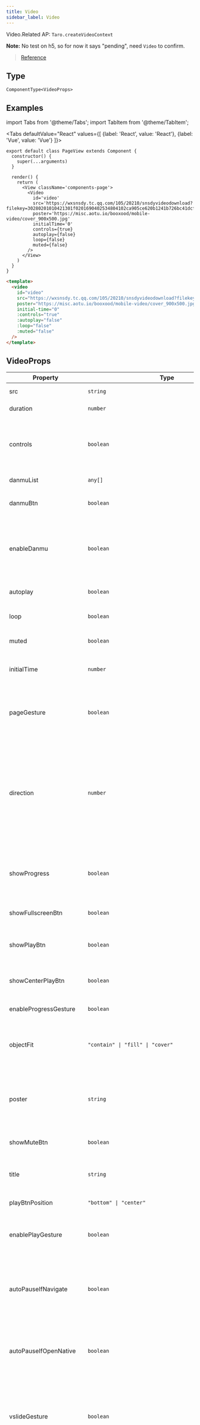 ```yaml
---
title: Video
sidebar_label: Video
---
```


Video.Related AP: <code>Taro.createVideoContext</code>

**Note:** No test on h5, so for now it says "pending", need `Video` to confirm.

> [Reference](https://developers.weixin.qq.com/miniprogram/dev/component/video.html)

## Type

```tsx
ComponentType<VideoProps>
```

## Examples

import Tabs from '@theme/Tabs';
import TabItem from '@theme/TabItem';

<Tabs
  defaultValue="React"
  values={[
    {label: 'React', value: 'React'},
 {label: 'Vue', value: 'Vue'}
 ]}>
<TabItem value="React">


```tsx
export default class PageView extends Component {
  constructor() {
    super(...arguments)
  }

  render() {
    return (
      <View className='components-page'>
        <Video
          id='video'
          src='https://wxsnsdy.tc.qq.com/105/20210/snsdyvideodownload?filekey=30280201010421301f0201690402534804102ca905ce620b1241b726bc41dcff44e00204012882540400&bizid=1023&hy=SH&fileparam=302c020101042530230204136ffd93020457e3c4ff02024ef202031e8d7f02030f42400204045a320a0201000400'
          poster='https://misc.aotu.io/booxood/mobile-video/cover_900x500.jpg'
          initialTime='0'
          controls={true}
          autoplay={false}
          loop={false}
          muted={false}
        />
      </View>
    )
  }
}
```

</TabItem>

<TabItem value="Vue">

```html
<template>
  <video
    id="video"
    src="https://wxsnsdy.tc.qq.com/105/20210/snsdyvideodownload?filekey=30280201010421301f0201690402534804102ca905ce620b1241b726bc41dcff44e00204012882540400&bizid=1023&hy=SH&fileparam=302c020101042530230204136ffd93020457e3c4ff02024ef202031e8d7f02030f42400204045a320a0201000400"
    poster="https://misc.aotu.io/booxood/mobile-video/cover_900x500.jpg"
    initial-time="0"
    :controls="true"
    :autoplay="false"
    :loop="false"
    :muted="false"
  />
</template>
```
  
</TabItem>
</Tabs>

## VideoProps

<table>
  <thead>
    <tr>
      <th>Property</th>
      <th>Type</th>
      <th style={{ textAlign: "center"}}>Default</th>
      <th style={{ textAlign: "center"}}>Required</th>
      <th>Description</th>
    </tr>
  </thead>
  <tbody>
    <tr>
      <td>src</td>
      <td><code>string</code></td>
      <td style={{ textAlign: "center"}}></td>
      <td style={{ textAlign: "center"}}>Yes</td>
      <td>The address of the video to be played.</td>
    </tr>
    <tr>
      <td>duration</td>
      <td><code>number</code></td>
      <td style={{ textAlign: "center"}}></td>
      <td style={{ textAlign: "center"}}>No</td>
      <td>The duration of the video</td>
    </tr>
    <tr>
      <td>controls</td>
      <td><code>boolean</code></td>
      <td style={{ textAlign: "center"}}><code>true</code></td>
      <td style={{ textAlign: "center"}}>No</td>
      <td>Specifies whether to display default playback controls (Play/Pause buttons, playback progress, and timeline).</td>
    </tr>
    <tr>
      <td>danmuList</td>
      <td><code>any[]</code></td>
      <td style={{ textAlign: "center"}}></td>
      <td style={{ textAlign: "center"}}>No</td>
      <td>List of barrage comments</td>
    </tr>
    <tr>
      <td>danmuBtn</td>
      <td><code>boolean</code></td>
      <td style={{ textAlign: "center"}}><code>false</code></td>
      <td style={{ textAlign: "center"}}>No</td>
      <td>是否显示弹幕按钮，只在初始化时有效，不能动态变更</td>
    </tr>
    <tr>
      <td>enableDanmu</td>
      <td><code>boolean</code></td>
      <td style={{ textAlign: "center"}}><code>false</code></td>
      <td style={{ textAlign: "center"}}>No</td>
      <td>Specifies whether to display the barrage button. It is valid only during initialization, and cannot be dynamically changed.</td>
    </tr>
    <tr>
      <td>autoplay</td>
      <td><code>boolean</code></td>
      <td style={{ textAlign: "center"}}><code>false</code></td>
      <td style={{ textAlign: "center"}}>No</td>
      <td>Specifies whether to enable auto playback</td>
    </tr>
    <tr>
      <td>loop</td>
      <td><code>boolean</code></td>
      <td style={{ textAlign: "center"}}><code>false</code></td>
      <td style={{ textAlign: "center"}}>No</td>
      <td>Specifies whether to enable loop playback</td>
    </tr>
    <tr>
      <td>muted</td>
      <td><code>boolean</code></td>
      <td style={{ textAlign: "center"}}><code>false</code></td>
      <td style={{ textAlign: "center"}}>No</td>
      <td>Specifies whether to enable muted playback</td>
    </tr>
    <tr>
      <td>initialTime</td>
      <td><code>number</code></td>
      <td style={{ textAlign: "center"}}></td>
      <td style={{ textAlign: "center"}}>No</td>
      <td>Specifies the initial time point at which the video starts to play</td>
    </tr>
    <tr>
      <td>pageGesture</td>
      <td><code>boolean</code></td>
      <td style={{ textAlign: "center"}}><code>false</code></td>
      <td style={{ textAlign: "center"}}>No</td>
      <td>Specifies whether to enable brightness and volume adjusting gestures in the non-full-screen mode.</td>
    </tr>
    <tr>
      <td>direction</td>
      <td><code>number</code></td>
      <td style={{ textAlign: "center"}}></td>
      <td style={{ textAlign: "center"}}>No</td>
      <td>Specifies the direction of the video in the full screen. If it is not specified, the direction is set automatically based on the aspect ratio.有效值为 0（正常竖向）, 90（屏幕逆时针90度）, -90（屏幕顺时针90度）</td>
    </tr>
    <tr>
      <td>showProgress</td>
      <td><code>boolean</code></td>
      <td style={{ textAlign: "center"}}><code>true</code></td>
      <td style={{ textAlign: "center"}}>No</td>
      <td>If this property is not specified, the progress bar is displayed only when the width is greater than 240 px.</td>
    </tr>
    <tr>
      <td>showFullscreenBtn</td>
      <td><code>boolean</code></td>
      <td style={{ textAlign: "center"}}><code>true</code></td>
      <td style={{ textAlign: "center"}}>No</td>
      <td>Specifies whether to display the full screen button</td>
    </tr>
    <tr>
      <td>showPlayBtn</td>
      <td><code>boolean</code></td>
      <td style={{ textAlign: "center"}}><code>true</code></td>
      <td style={{ textAlign: "center"}}>No</td>
      <td>Specifies whether to display the play button in the bottom control bar of the video</td>
    </tr>
    <tr>
      <td>showCenterPlayBtn</td>
      <td><code>boolean</code></td>
      <td style={{ textAlign: "center"}}><code>true</code></td>
      <td style={{ textAlign: "center"}}>No</td>
      <td>Specifies whether to display the play button in the center of the video</td>
    </tr>
    <tr>
      <td>enableProgressGesture</td>
      <td><code>boolean</code></td>
      <td style={{ textAlign: "center"}}><code>true</code></td>
      <td style={{ textAlign: "center"}}>No</td>
      <td>Specifies whether to enable progress control gestures</td>
    </tr>
    <tr>
      <td>objectFit</td>
      <td><code>&quot;contain&quot; | &quot;fill&quot; | &quot;cover&quot;</code></td>
      <td style={{ textAlign: "center"}}><code>&quot;contain&quot;</code></td>
      <td style={{ textAlign: "center"}}>No</td>
      <td>The presentation of the video when the video size differs from the video container size</td>
    </tr>
    <tr>
      <td>poster</td>
      <td><code>string</code></td>
      <td style={{ textAlign: "center"}}></td>
      <td style={{ textAlign: "center"}}>No</td>
      <td>The URL or cloud file ID of the image on the video cover. If the value of the controls property is false, the setting of the poster does not take effect.</td>
    </tr>
    <tr>
      <td>showMuteBtn</td>
      <td><code>boolean</code></td>
      <td style={{ textAlign: "center"}}><code>false</code></td>
      <td style={{ textAlign: "center"}}>No</td>
      <td>Specifies whether to display the mute button</td>
    </tr>
    <tr>
      <td>title</td>
      <td><code>string</code></td>
      <td style={{ textAlign: "center"}}></td>
      <td style={{ textAlign: "center"}}>No</td>
      <td>The title of the video. It is displayed on the top in the full screen mode.</td>
    </tr>
    <tr>
      <td>playBtnPosition</td>
      <td><code>&quot;bottom&quot; | &quot;center&quot;</code></td>
      <td style={{ textAlign: "center"}}><code>'bottom'</code></td>
      <td style={{ textAlign: "center"}}>No</td>
      <td>The location of the play button</td>
    </tr>
    <tr>
      <td>enablePlayGesture</td>
      <td><code>boolean</code></td>
      <td style={{ textAlign: "center"}}><code>false</code></td>
      <td style={{ textAlign: "center"}}>No</td>
      <td>Specifies whether to enable the playback gestures: Double-tap to switch between play/pause.</td>
    </tr>
    <tr>
      <td>autoPauseIfNavigate</td>
      <td><code>boolean</code></td>
      <td style={{ textAlign: "center"}}><code>true</code></td>
      <td style={{ textAlign: "center"}}>No</td>
      <td>Specifies whether to automatically pause the video on the current page when the user is navigated to another Mini Program page.</td>
    </tr>
    <tr>
      <td>autoPauseIfOpenNative</td>
      <td><code>boolean</code></td>
      <td style={{ textAlign: "center"}}><code>true</code></td>
      <td style={{ textAlign: "center"}}>No</td>
      <td>Specifies whether to automatically pause the real-/video on the current page upon the navigation to another native page of WeChat.</td>
    </tr>
    <tr>
      <td>vslideGesture</td>
      <td><code>boolean</code></td>
      <td style={{ textAlign: "center"}}><code>false</code></td>
      <td style={{ textAlign: "center"}}>No</td>
      <td>(Same as <code>pageGesture</code>) Specifies whether to enable brightness and volume adjusting gestures in the non-full-screen mode.</td>
    </tr>
    <tr>
      <td>vslideGestureInFullscreen</td>
      <td><code>boolean</code></td>
      <td style={{ textAlign: "center"}}><code>true</code></td>
      <td style={{ textAlign: "center"}}>No</td>
      <td>Specifies whether to enable brightness and volume adjusting gestures in the full screen mode.</td>
    </tr>
    <tr>
      <td>adUnitId</td>
      <td><code>string</code></td>
      <td style={{ textAlign: "center"}}></td>
      <td style={{ textAlign: "center"}}>No</td>
      <td>Unit IDs for pre-video posting ads, see Open Capabilities for more details <a href="https://developers.weixin.qq.com/miniprogram/dev/framework/open-ability/ad/video-patch-ad.html">Advertising before the video.</a></td>
    </tr>
    <tr>
      <td>posterForCrawler</td>
      <td><code>string</code></td>
      <td style={{ textAlign: "center"}}></td>
      <td style={{ textAlign: "center"}}>No</td>
      <td>It is recommended to use a video cover image without a play icon and only supports network addresses.</td>
    </tr>
    <tr>
      <td>showCastingButton</td>
      <td><code>boolean</code></td>
      <td style={{ textAlign: "center"}}></td>
      <td style={{ textAlign: "center"}}>No</td>
      <td>Specifies whether to show cast button.Android only and rendered on the same layer, DLNA protocol supported.</td>
    </tr>
    <tr>
      <td>onPlay</td>
      <td><code>BaseEventOrigFunction&lt;any&gt;</code></td>
      <td style={{ textAlign: "center"}}></td>
      <td style={{ textAlign: "center"}}>No</td>
      <td>Triggers the play event when the playback is started/resumed</td>
    </tr>
    <tr>
      <td>onPause</td>
      <td><code>BaseEventOrigFunction&lt;any&gt;</code></td>
      <td style={{ textAlign: "center"}}></td>
      <td style={{ textAlign: "center"}}>No</td>
      <td>Triggers the pause event when the playback is paused</td>
    </tr>
    <tr>
      <td>onEnded</td>
      <td><code>BaseEventOrigFunction&lt;any&gt;</code></td>
      <td style={{ textAlign: "center"}}></td>
      <td style={{ textAlign: "center"}}>No</td>
      <td>Triggers the ended event at the end of the video.</td>
    </tr>
    <tr>
      <td>onTimeUpdate</td>
      <td><code>BaseEventOrigFunction&lt;onTimeUpdateEventDetail&gt;</code></td>
      <td style={{ textAlign: "center"}}></td>
      <td style={{ textAlign: "center"}}>No</td>
      <td>Triggered when the playback progress changes.<br /><br />event.detail = {`{currentTime, duration}`}. It is triggered every 250 ms.</td>
    </tr>
    <tr>
      <td>onFullscreenChange</td>
      <td><code>BaseEventOrigFunction&lt;onFullscreenChangeEventDetail&gt;</code></td>
      <td style={{ textAlign: "center"}}></td>
      <td style={{ textAlign: "center"}}>No</td>
      <td>Triggered when the video enters or exits the full screen.<br />event.detail = {`{fullScreen, direction}`}. Valid values of direction include vertical and horizontal.</td>
    </tr>
    <tr>
      <td>onWaiting</td>
      <td><code>BaseEventOrigFunction&lt;onWaitingEventDetail&gt;</code></td>
      <td style={{ textAlign: "center"}}></td>
      <td style={{ textAlign: "center"}}>No</td>
      <td>Triggered when the video starts buffering</td>
    </tr>
    <tr>
      <td>onError</td>
      <td><code>BaseEventOrigFunction&lt;any&gt;</code></td>
      <td style={{ textAlign: "center"}}></td>
      <td style={{ textAlign: "center"}}>No</td>
      <td>Triggered when an error occurs during video playback</td>
    </tr>
    <tr>
      <td>onProgress</td>
      <td><code>BaseEventOrigFunction&lt;onProgressEventDetail&gt;</code></td>
      <td style={{ textAlign: "center"}}></td>
      <td style={{ textAlign: "center"}}>No</td>
      <td>Triggered when the loading progress changes. It is supported only for a section of progress.</td>
    </tr>
    <tr>
      <td>onLoadedMetaData</td>
      <td><code>BaseEventOrigFunction&lt;any&gt;</code></td>
      <td style={{ textAlign: "center"}}></td>
      <td style={{ textAlign: "center"}}>No</td>
      <td>Triggered when the video metadata has finished loading.event.detail = {`{width, height, duration}`}</td>
    </tr>
  </tbody>
</table>

### Property Support

|                 API                  | WeChat Mini-Program | Baidu Smart-Program | Alipay Mini-Program | ByteDance Micro-App |    H5     | React Native |
|:------------------------------------:|:-------------------:|:-------------------:|:-------------------:|:-------------------:|:---------:|:------------:|
|            VideoProps.src            |         ✔️          |         ✔️          |         ✔️          |         ✔️          |    ✔️     |      ✔️      |
|         VideoProps.duration          |         ✔️          |         ✔️          |         ✔️          |                     | (Pending) |      ✔️      |
|         VideoProps.controls          |         ✔️          |         ✔️          |         ✔️          |         ✔️          |    ✔️     |      ✔️      |
|         VideoProps.danmuList         |         ✔️          |         ✔️          |                     |                     | (Pending) |              |
|         VideoProps.danmuBtn          |         ✔️          |         ✔️          |                     |                     | (Pending) |              |
|        VideoProps.enableDanmu        |         ✔️          |         ✔️          |                     |                     | (Pending) |              |
|         VideoProps.autoplay          |         ✔️          |         ✔️          |         ✔️          |         ✔️          |    ✔️     |      ✔️      |
|           VideoProps.loop            |         ✔️          |         ✔️          |         ✔️          |         ✔️          |    ✔️     |      ✔️      |
|           VideoProps.muted           |         ✔️          |         ✔️          |         ✔️          |         ✔️          |    ✔️     |      ✔️      |
|        VideoProps.initialTime        |         ✔️          |         ✔️          |         ✔️          |         ✔️          |    ✔️     |      ✔️      |
|         VideoProps.direction         |         ✔️          |         ✔️          |         ✔️          |                     | (Pending) |              |
|       VideoProps.showProgress        |         ✔️          |         ✔️          |                     |                     | (Pending) |              |
|     VideoProps.showFullscreenBtn     |         ✔️          |         ✔️          |         ✔️          |                     | (Pending) |              |
|        VideoProps.showPlayBtn        |         ✔️          |         ✔️          |         ✔️          |                     | (Pending) |              |
|     VideoProps.showCenterPlayBtn     |         ✔️          |         ✔️          |         ✔️          |                     | (Pending) |      ✔️      |
|   VideoProps.enableProgressGesture   |         ✔️          |         ✔️          |         ✔️          |                     | (Pending) |              |
|         VideoProps.objectFit         |         ✔️          |         ✔️          |         ✔️          |                     | (Pending) |              |
|          VideoProps.poster           |         ✔️          |         ✔️          |         ✔️          |         ✔️          |    ✔️     |      ✔️      |
|        VideoProps.showMuteBtn        |         ✔️          |                     |                     |                     | (Pending) |              |
|           VideoProps.title           |         ✔️          |                     |                     |                     | (Pending) |              |
|      VideoProps.playBtnPosition      |         ✔️          |                     |                     |                     | (Pending) |              |
|     VideoProps.enablePlayGesture     |         ✔️          |                     |                     |                     | (Pending) |              |
|    VideoProps.autoPauseIfNavigate    |         ✔️          |                     |                     |                     | (Pending) |              |
|   VideoProps.autoPauseIfOpenNative   |         ✔️          |                     |                     |                     | (Pending) |              |
|       VideoProps.vslideGesture       |         ✔️          |         ✔️          |                     |                     | (Pending) |              |
| VideoProps.vslideGestureInFullscreen |         ✔️          |                     |                     |                     | (Pending) |              |
|         VideoProps.adUnitId          |         ✔️          |                     |                     |                     |           |              |
|     VideoProps.posterForCrawler      |         ✔️          |                     |                     |                     |           |              |
|     VideoProps.showCastingButton     |         ✔️          |                     |                     |                     |           |              |
|          VideoProps.onPlay           |         ✔️          |         ✔️          |         ✔️          |         ✔️          |    ✔️     |      ✔️      |
|          VideoProps.onPause          |         ✔️          |         ✔️          |         ✔️          |         ✔️          |    ✔️     |      ✔️      |
|          VideoProps.onEnded          |         ✔️          |         ✔️          |         ✔️          |         ✔️          |    ✔️     |      ✔️      |
|       VideoProps.onTimeUpdate        |         ✔️          |         ✔️          |         ✔️          |         ✔️          |    ✔️     |      ✔️      |
|    VideoProps.onFullscreenChange     |         ✔️          |         ✔️          |         ✔️          |                     | (Pending) |      ✔️      |
|         VideoProps.onWaiting         |         ✔️          |         ✔️          |                     |                     | (Pending) |              |
|          VideoProps.onError          |         ✔️          |         ✔️          |         ✔️          |         ✔️          |    ✔️     |      ✔️      |
|        VideoProps.onProgress         |         ✔️          |                     |         ✔️          |                     | (Pending) |              |
|     VideoProps.onLoadedMetaData      |         ✔️          |                     |                     |                     |           |      ✔️      |

### direction

Valid values of direction

<table>
  <thead>
    <tr>
      <th>Value</th>
      <th>Description</th>
    </tr>
  </thead>
  <tbody>
    <tr>
      <td>0</td>
      <td>Retains the normal vertical direction</td>
    </tr>
    <tr>
      <td>90</td>
      <td>Rotates the screen 90 degrees counter-clockwise</td>
    </tr>
    <tr>
      <td>-90</td>
      <td>Rotates the screen 90 degrees clockwise</td>
    </tr>
  </tbody>
</table>

### objectFit

Valid values of objectFit

<table>
  <thead>
    <tr>
      <th>Value</th>
      <th>Description</th>
    </tr>
  </thead>
  <tbody>
    <tr>
      <td>contain</td>
      <td>Contain</td>
    </tr>
    <tr>
      <td>fill</td>
      <td>Fill</td>
    </tr>
    <tr>
      <td>cover</td>
      <td>Cover</td>
    </tr>
  </tbody>
</table>

### playBtnPosition

Valid values of playBtnPosition

<table>
  <thead>
    <tr>
      <th>Value</th>
      <th>Description</th>
    </tr>
  </thead>
  <tbody>
    <tr>
      <td>bottom</td>
      <td>In the controls bar</td>
    </tr>
    <tr>
      <td>center</td>
      <td>In the center of the video</td>
    </tr>
  </tbody>
</table>

### onTimeUpdateEventDetail

<table>
  <thead>
    <tr>
      <th>Param</th>
      <th>Type</th>
      <th>Description</th>
    </tr>
  </thead>
  <tbody>
    <tr>
      <td>currentTime</td>
      <td><code>number</code></td>
      <td>Current time</td>
    </tr>
    <tr>
      <td>duration</td>
      <td><code>number</code></td>
      <td>Duration</td>
    </tr>
  </tbody>
</table>

### onFullscreenChangeEventDetail

<table>
  <thead>
    <tr>
      <th>Param</th>
      <th>Type</th>
      <th>Descrtiption</th>
    </tr>
  </thead>
  <tbody>
    <tr>
      <td>direction</td>
      <td><code>number</code></td>
      <td>Direction</td>
    </tr>
    <tr>
      <td>fullScreen</td>
      <td><code>number | boolean</code></td>
      <td>Full Screen</td>
    </tr>
  </tbody>
</table>

### onWaitingEventDetail

<table>
  <thead>
    <tr>
      <th>Param</th>
      <th>Type</th>
      <th>Description</th>
    </tr>
  </thead>
  <tbody>
    <tr>
      <td>direction</td>
      <td><code>number</code></td>
      <td>Direction</td>
    </tr>
    <tr>
      <td>fullScreen</td>
      <td><code>number | boolean</code></td>
      <td>Full Screen</td>
    </tr>
  </tbody>
</table>

### onProgressEventDetail

<table>
  <thead>
    <tr>
      <th>Param</th>
      <th>Type</th>
      <th>Description</th>
    </tr>
  </thead>
  <tbody>
    <tr>
      <td>buffered</td>
      <td><code>number</code></td>
      <td>Percentage</td>
    </tr>
  </tbody>
</table>

## API Support

|  API  | WeChat Mini-Program | Baidu Smart-Program | Alipay Mini-Program | ByteDance Micro-App | H5 | React Native |
|:-----:|:-------------------:|:-------------------:|:-------------------:|:-------------------:|:--:|:------------:|
| Video |         ✔️          |         ✔️          |         ✔️          |         ✔️          | ✔️ |              |
